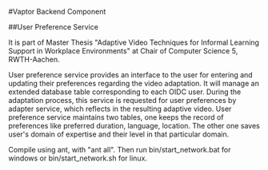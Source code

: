 #Vaptor Backend Component

##User Preference Service

It is part of Master Thesis "Adaptive Video Techniques for Informal Learning Support in Workplace Environments" at Chair of Computer Science 5, RWTH-Aachen.

User preference service provides an interface to the user for entering and updating their preferences regarding the video adaptation. It will manage an extended database table corresponding to each OIDC user. During the adaptation process, this service is requested for user preferences by adapter service, which reflects in the resulting adaptive video. User preference service maintains two tables, one keeps the record of preferences like preferred duration, language, location. The other one saves user's domain of expertise and their level in that particular domain.

Compile using ant, with "ant all". Then run bin/start_network.bat for windows or bin/start_network.sh for linux.